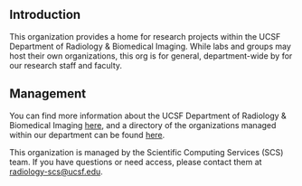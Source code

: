 ## Introduction

This organization provides a home for research projects within the UCSF Department of Radiology & Biomedical Imaging. While labs and groups may host their own organizations, this org is for general, department-wide by for our research staff and faculty.

## Management

You can find more information about the UCSF Department of Radiology & Biomedical Imaging [here](https://radiology.ucsf.edu/), and a directory of the organizations managed within our department can be found [here](https://github.com/ucsf-radiology).

This organization is managed by the Scientific Computing Services (SCS) team. If you have questions or need access, please contact them at [radiology-scs@ucsf.edu](mailto:radiology-scs@ucsf.edu).
